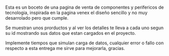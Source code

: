 
Esta es un boceto de una pagina de venta de componentes y perifericos de tecnologia, inspirada en la pagina venex
el diseño sencillo y no muy desarrolado pero que cumple.

Se muestran unos prorductos y al ver los detalles te lleva a cada uno segun su id mostrando sus datos que estan
cargados en el proyecto.

Implemente tiempos que simulan carga de datos, cualquier error o fallo con respecto a esta entrega me sirve para
mejorarla, gracias.